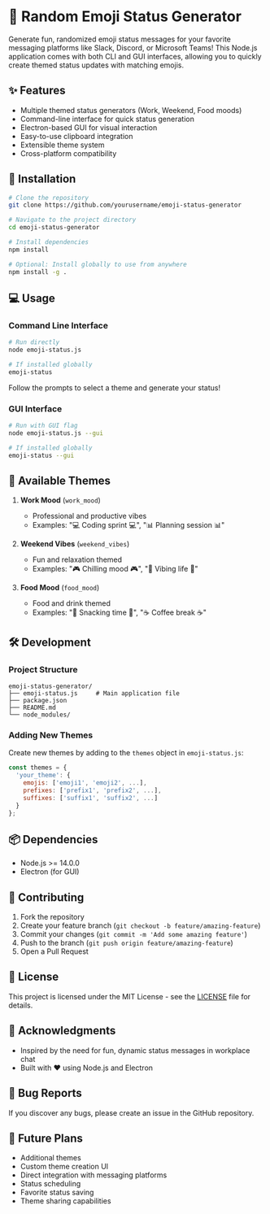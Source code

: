 # 🎲 Random Emoji Status Generator

Generate fun, randomized emoji status messages for your favorite messaging platforms like Slack, Discord, or Microsoft Teams! This Node.js application comes with both CLI and GUI interfaces, allowing you to quickly create themed status updates with matching emojis.

## ✨ Features

- Multiple themed status generators (Work, Weekend, Food moods)
- Command-line interface for quick status generation
- Electron-based GUI for visual interaction
- Easy-to-use clipboard integration
- Extensible theme system
- Cross-platform compatibility

## 🚀 Installation

```bash
# Clone the repository
git clone https://github.com/yourusername/emoji-status-generator

# Navigate to the project directory
cd emoji-status-generator

# Install dependencies
npm install

# Optional: Install globally to use from anywhere
npm install -g .
```

## 💻 Usage

### Command Line Interface

```bash
# Run directly
node emoji-status.js

# If installed globally
emoji-status
```

Follow the prompts to select a theme and generate your status!

### GUI Interface

```bash
# Run with GUI flag
node emoji-status.js --gui

# If installed globally
emoji-status --gui
```

## 🎨 Available Themes

1. **Work Mood** (`work_mood`)
   - Professional and productive vibes
   - Examples: "💻 Coding sprint 💻", "📊 Planning session 📊"

2. **Weekend Vibes** (`weekend_vibes`)
   - Fun and relaxation themed
   - Examples: "🎮 Chilling mood 🎮", "🌴 Vibing life 🌴"

3. **Food Mood** (`food_mood`)
   - Food and drink themed
   - Examples: "🍕 Snacking time 🍕", "☕ Coffee break ☕"

## 🛠️ Development

### Project Structure

```
emoji-status-generator/
├── emoji-status.js     # Main application file
├── package.json
├── README.md
└── node_modules/
```

### Adding New Themes

Create new themes by adding to the `themes` object in `emoji-status.js`:

```javascript
const themes = {
  'your_theme': {
    emojis: ['emoji1', 'emoji2', ...],
    prefixes: ['prefix1', 'prefix2', ...],
    suffixes: ['suffix1', 'suffix2', ...]
  }
};
```

## 📦 Dependencies

- Node.js >= 14.0.0
- Electron (for GUI)

## 🤝 Contributing

1. Fork the repository
2. Create your feature branch (`git checkout -b feature/amazing-feature`)
3. Commit your changes (`git commit -m 'Add some amazing feature'`)
4. Push to the branch (`git push origin feature/amazing-feature`)
5. Open a Pull Request

## 📝 License

This project is licensed under the MIT License - see the [LICENSE](LICENSE) file for details.

## 🙏 Acknowledgments

- Inspired by the need for fun, dynamic status messages in workplace chat
- Built with ❤️ using Node.js and Electron

## 🐛 Bug Reports

If you discover any bugs, please create an issue in the GitHub repository.

## 🔮 Future Plans

- Additional themes
- Custom theme creation UI
- Direct integration with messaging platforms
- Status scheduling
- Favorite status saving
- Theme sharing capabilities
